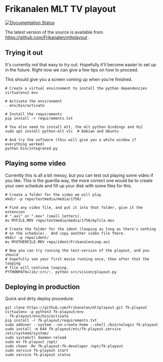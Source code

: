 Frikanalen MLT TV playout
=========================

[![Documentation Status](https://readthedocs.org/projects/mltplayout/badge/?version=latest)](https://mltplayout.readthedocs.io/en/latest/?badge=latest)

The latest version of the source is available from
https://github.com/Frikanalen/mltplayout .

Trying it out
-------------

It's currently not that easy to try out. Hopefully it'll become easier to set
up in the future.  Right now we can give a few tips on how to proceed.

This should give you a screen coming up when you're finished.

    # Create a virtual environment to install the python dependencies
    virtualenv2 env

    # Activate the environment
    . env/bin/activate

    # Install the requirements
    pip install -r requirements.txt

    # You also need to install mlt, the mlt python bindings and VLC
    sudo apt install python-mlt vlc  # Debian and Ubuntu

    # And try the software (this will give you a white window if everything worked)
    python bin/integrated.py


Playing some video
------------------

Currently this is all a bit messy, but you can test out playing some video if
you like.  This is the guerilla way, the more correct one would be to create
your own schedule and fill up your disk with some files for this.

    # Create a folder for the video we will play
    mkdir -p repo/testmedia/media/1758/

    # Find any video file, and put it into that folder, give it the extension
    # ".avi" or ".mov" (small letters).
    mv MYFILE.MOV repo/testmedia/media/1758/myfile.mov

    # Create the folder for the ident (looping as long as there's nothing
    # on the schedule).  And copy another video file there.
    mkdir -p repo/ident/
    mv MYOTHERFILE.MOV repo/ident/FrikanalenLoop.avi

    # Now you can try running the test-version of the playout, and you should
    # hopefully see your first movie running once, then after that the looping
    # file will continue looping.
    PYTHONPATH=lib/:src/:. python src/vision/playout.py

Deploying in production
-----------------------

Quick and dirty deploy procedure:

    git clone https://github.com/Frikanalen/mltplayout.git fk-playout
    virtualenv -p python3 fk-playout/env
    . fk-playout/env/bin/activate
    pip install -r fk-playout/requirements.txt
    sudo adduser --system --no-create-home --shell /bin/nologin fk-playout
    sudo install -m 644 fk-playout/etc/fk-playout.service /etc/systemd/system/
    sudo systemctl daemon-reload
    sudo mv fk-playout /opt/
    sudo chown -Rv fk-playout:fk-developer /opt/fk-playout
    sudo service fk-playout start
    sudo service fk-playout status
